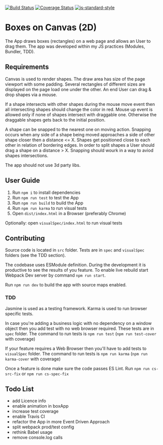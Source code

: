 [![Build Status](https://travis-ci.org/edorosh/boxes-on-canvas.svg?branch=master)](https://travis-ci.org/edorosh/boxes-on-canvas)
[![Coverage Status](https://coveralls.io/repos/github/edorosh/boxes-on-canvas/badge.svg?branch=master)](https://coveralls.io/github/edorosh/boxes-on-canvas?branch=master)
[![js-standard-style](https://img.shields.io/badge/code%20style-standard-brightgreen.svg?style=flat-square)](https://github.com/edorosh/boxes-on-canvas)

# Boxes on Canvas (2D)
The App draws boxes (rectangles) on a web page and allows an User to drag them. The app was developed 
within my JS practices (Modules, Bundler, TDD).

## Requirements
Canvas is used to render shapes. The draw area has size of the page viewport with some padding. Several 
rectangles of different sizes are displayed on the page load one under the other. An end User can drag & 
drop shapes via a mouse.  

If a shape intersects with other shapes during the mouse move event then all intersecting shapes should 
change the color in red. Mouse up event is allowed only if none of shapes intersect with draggable one. 
Otherwise the draggable shapes gets back to the initial position.  

A shape can be snapped to the nearest one on moving action. Snapping occurs when any side of a shape being 
moved approaches a side of other shape closer then a distance <= X. Shapes get positioned close 
to each other in relation of bordering edges. In order to split shapes a User should drag a shape on a 
distance > X. Snapping should wourk in a way to aviod shapes intersections. 

The app should not use 3d party libs.

## User Guide

1. Run `npm i` to install dependencies
1. Run `npm run test` to test the App
1. Run `npm run build` to build the App
1. Run `npm run karma` to run visual tests
1. Open `dist/index.html` in a Browser (preferably Chrome)

Optionally: open `visualSpec/index.html` to run visual tests

## Contributing

Source code is located in `src` folder. Tests are in `spec` and `visualSpec` folders (see the TDD section). 

The codebase uses ESModule definition. During the development it is productive to see the results of you 
feature. To enable live rebuild start Webpack Dev server by command `npm run start`.  

Run `npm run dev` to build the app with source maps enabled.

### TDD
Jasmine is used as a testing framework. Karma is used to run browser specific tests.

In case you're adding a business logic with no dependency on a window object then you add test with 
no web browser required. These tests are in `spec` folder. The command to run tests is
 `npm run test` (`npm run test-cover` with coverage)  

If your feature requires a Web Browser then you'll have to add tests to `visualSpec` folder. The command to run 
tests is `npm run karma` (`npm run karma-cover` with coverage)  

Once a feature is done make sure the code passes ES Lint. Run `npm run cs-src-fix` or `npm run cs-spec-fix`

## Todo List
* add Licence info
* enable animation in boxApp
* increase test coverage
* enable Travis CI
* refactor the App in more Event Driven Approach
* split webpack prod/test config
* rethink Babel usage
* remove console.log calls
